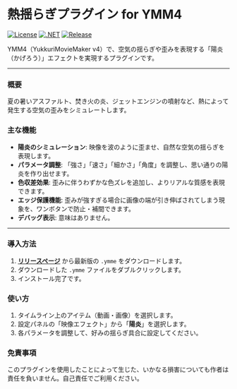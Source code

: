 # 熱揺らぎプラグイン for YMM4

[![License](https://img.shields.io/badge/license-MIT-blue.svg)](LICENSE)
[![.NET](https://img.shields.io/badge/.NET-9.0-purple.svg)](#)
[![Release](https://img.shields.io/github/v/release/routersys/YMM4-HeatHaze.svg)](https://github.com/routersys/YMM4-HeatHaze/releases)

YMM4（YukkuriMovieMaker v4）で、空気の揺らぎや歪みを表現する「陽炎（かげろう）」エフェクトを実現するプラグインです。

---

### 概要

夏の暑いアスファルト、焚き火の炎、ジェットエンジンの噴射など、熱によって発生する空気の歪みをシミュレートします。

### 主な機能

- **陽炎のシミュレーション**: 映像を波のように歪ませ、自然な空気の揺らぎを表現します。
- **パラメータ調整**: 「強さ」「速さ」「細かさ」「角度」を調整し、思い通りの陽炎を作り出せます。
- **色収差効果**: 歪みに伴うわずかな色ズレを追加し、よりリアルな質感を表現できます。
- **エッジ保護機能**: 歪みが強すぎる場合に画像の端が引き伸ばされてしまう現象を、ワンボタンで防止・補間できます。
- **デバッグ表示**: 意味はありません。

---

### 導入方法

1. **[リリースページ](https://github.com/YourUsername/YMM4-HeatHaze/releases)** から最新版の `.ymme` をダウンロードします。
2. ダウンロードした `.ymme` ファイルをダブルクリックします。
3. インストール完了です。

### 使い方

1. タイムライン上のアイテム（動画・画像）を選択します。
2. 設定パネルの「映像エフェクト」から「**陽炎**」を選択します。
3. 各パラメータを調整して、好みの揺らぎ具合に設定してください。

### 免責事項

このプラグインを使用したことによって生じた、いかなる損害についても作者は責任を負いません。自己責任でご利用ください。
